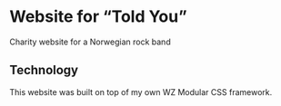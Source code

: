 # Website for “Told You”
Charity website for a Norwegian rock band

## Technology
This website was built on top of my own WZ Modular CSS framework.
